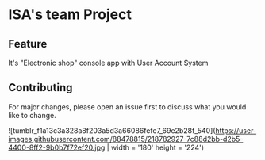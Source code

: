 # ISA's team Project

## Feature
It's "Electronic shop" console app with User Account System


## Contributing
For major changes, please open an issue first to discuss what you would like to change.

![tumblr_f1a13c3a328a8f203a5d3a66086fefe7_69e2b28f_540](https://user-images.githubusercontent.com/88478815/218782927-7c88d2bb-d2b5-4400-8ff2-9b0b7f72ef20.jpg | width = '180' height = '224')
